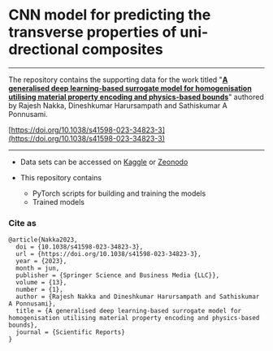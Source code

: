 # CNN model for predicting the transverse properties of uni-drectional composites

---
The repository contains the supporting data for the work titled "**[A generalised deep learning-based surrogate model for homogenisation utilising material property encoding and physics-based bounds](https://doi.org/10.1038/s41598-023-34823-3)**" authored by Rajesh Nakka, Dineshkumar Harursampath and Sathiskumar A Ponnusami.

[https://doi.org/10.1038/s41598-023-34823-3](https://doi.org/10.1038/s41598-023-34823-3)

---

+ Data sets can be accessed on [Kaggle](https://doi.org/10.34740/kaggle/ds/3402384) or [Zeonodo](https://doi.org/10.5281/zenodo.8035643)

+ This repository contains
  + PyTorch scripts for building and training the models
  + Trained models


### Cite as

```
@article{Nakka2023,
  doi = {10.1038/s41598-023-34823-3},
  url = {https://doi.org/10.1038/s41598-023-34823-3},
  year = {2023},
  month = jun,
  publisher = {Springer Science and Business Media {LLC}},
  volume = {13},
  number = {1},
  author = {Rajesh Nakka and Dineshkumar Harursampath and Sathiskumar A Ponnusami},
  title = {A generalised deep learning-based surrogate model for homogenisation utilising material property encoding and physics-based bounds},
  journal = {Scientific Reports}
}
```
